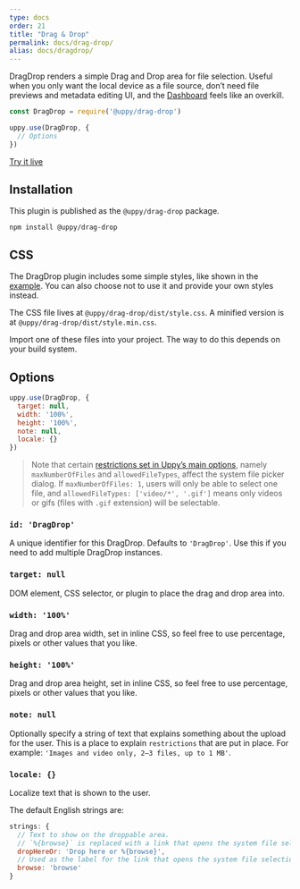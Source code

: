 ```yaml
---
type: docs
order: 21
title: "Drag & Drop"
permalink: docs/drag-drop/
alias: docs/dragdrop/
---
```


DragDrop renders a simple Drag and Drop area for file selection. Useful when you only want the local device as a file source, don’t need file previews and metadata editing UI, and the [Dashboard](/docs/dashboard/) feels like an overkill.

```js
const DragDrop = require('@uppy/drag-drop')

uppy.use(DragDrop, {
  // Options
})
```

[Try it live](/examples/dragdrop/)

## Installation

This plugin is published as the `@uppy/drag-drop` package.

```shell
npm install @uppy/drag-drop
```

## CSS

The DragDrop plugin includes some simple styles, like shown in the [example](/examples/dragdrop). You can also choose not to use it and provide your own styles instead.

The CSS file lives at `@uppy/drag-drop/dist/style.css`. A minified version is at `@uppy/drag-drop/dist/style.min.css`.

Import one of these files into your project. The way to do this depends on your build system.

## Options

```js
uppy.use(DragDrop, {
  target: null,
  width: '100%',
  height: '100%',
  note: null,
  locale: {}
})
```

> Note that certain [restrictions set in Uppy’s main options](/docs/uppy#restrictions), namely `maxNumberOfFiles` and `allowedFileTypes`, affect the system file picker dialog. If `maxNumberOfFiles: 1`, users will only be able to select one file, and `allowedFileTypes: ['video/*', '.gif']` means only videos or gifs (files with `.gif` extension) will be selectable.

### `id: 'DragDrop'`

A unique identifier for this DragDrop. Defaults to `'DragDrop'`. Use this if you need to add multiple DragDrop instances.

### `target: null`

DOM element, CSS selector, or plugin to place the drag and drop area into.

### `width: '100%'`

Drag and drop area width, set in inline CSS, so feel free to use percentage, pixels or other values that you like.

### `height: '100%'`

Drag and drop area height, set in inline CSS, so feel free to use percentage, pixels or other values that you like.

### `note: null`

Optionally specify a string of text that explains something about the upload for the user. This is a place to explain `restrictions` that are put in place. For example: `'Images and video only, 2–3 files, up to 1 MB'`.

### `locale: {}`

Localize text that is shown to the user.

The default English strings are:

```js
strings: {
  // Text to show on the droppable area.
  // `%{browse}` is replaced with a link that opens the system file selection dialog.
  dropHereOr: 'Drop here or %{browse}',
  // Used as the label for the link that opens the system file selection dialog.
  browse: 'browse'
}
```
